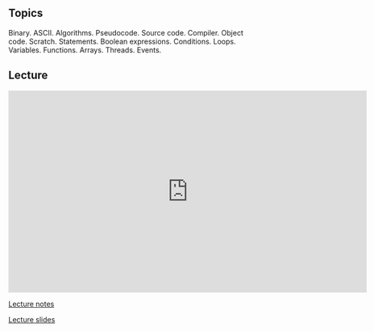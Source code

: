 ## Topics
Binary. ASCII. Algorithms. Pseudocode. Source code. Compiler. Object code. Scratch. Statements. Boolean expressions. Conditions. Loops. Variables. Functions. Arrays. Threads. Events.

## Lecture
<iframe width="711" height="400" src="https://www.youtube.com/embed/lhlBWlhS7Vg" frameborder="0" allowfullscreen></iframe>

[Lecture notes](http://cdn.cs50.net/2014/fall/lectures/0/w/notes0w/notes0w.html)

[Lecture slides](http://cdn.cs50.net/2014/fall/lectures/0/w/week0w.pdf)